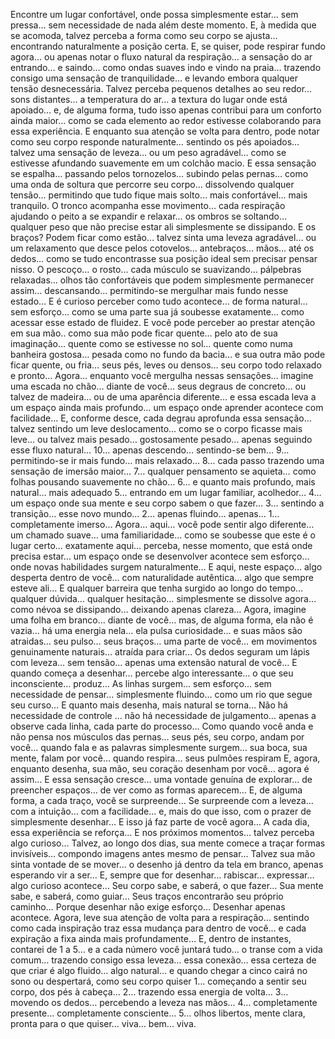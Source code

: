 Encontre um lugar confortável, onde possa simplesmente estar… sem pressa… sem necessidade de nada além deste momento. E, à medida que se acomoda, talvez perceba a forma como seu corpo se ajusta… encontrando naturalmente a posição certa.
E, se quiser, pode respirar fundo agora… ou apenas notar o fluxo natural da respiração… a sensação do ar entrando… e saindo… como ondas suaves indo e vindo na praia… trazendo consigo uma sensação de tranquilidade… e levando embora qualquer tensão desnecessária.
Talvez perceba pequenos detalhes ao seu redor… sons distantes… a temperatura do ar… a textura do lugar onde está apoiado… e, de alguma forma, tudo isso apenas contribui para um conforto ainda maior… como se cada elemento ao redor estivesse colaborando para essa experiência.
E enquanto sua atenção se volta para dentro, pode notar como seu corpo responde naturalmente… sentindo os pés apoiados… talvez uma sensação de leveza… ou um peso agradável… como se estivesse afundando suavemente em um colchão macio.
E essa sensação se espalha… passando pelos tornozelos… subindo pelas pernas… como uma onda de soltura que percorre seu corpo… dissolvendo qualquer tensão… permitindo que tudo fique mais solto… mais confortável… mais tranquilo.
O tronco acompanha esse movimento… cada respiração ajudando o peito a se expandir e relaxar… os ombros se soltando… qualquer peso que não precise estar ali simplesmente se dissipando.
E os braços? Podem ficar como estão… talvez sinta uma leveza agradável… ou um relaxamento que desce pelos cotovelos… antebraços… mãos… até os dedos… como se tudo encontrasse sua posição ideal sem precisar pensar nisso.
O pescoço… o rosto… cada músculo se suavizando… pálpebras relaxadas… olhos tão confortáveis que podem simplesmente permanecer assim… descansando… permitindo-se mergulhar mais fundo nesse estado…
E é curioso perceber como tudo acontece… de forma natural… sem esforço… como se uma parte sua já soubesse exatamente… como acessar esse estado de fluidez.
E você pode perceber ao prestar atenção em sua mão..  como sua mão pode ficar quente… pelo ato de sua imaginação… quente como se estivesse no sol… quente como numa banheira gostosa… pesada como no fundo da bacia… e sua outra mão pode ficar quente, ou fria… seus pés, leves ou densos… seu corpo todo relaxado e pronto…
Agora… enquanto você mergulha nessas sensações… imagine uma escada no chão… diante de você… seus degraus de concreto… ou talvez de madeira… ou de uma aparência diferente… e essa escada leva a um espaço ainda mais profundo… um espaço onde aprender acontece com facilidade…
E, conforme desce, cada degrau aprofunda essa sensação… talvez sentindo um leve deslocamento… como se o corpo ficasse mais leve… ou talvez mais pesado… gostosamente pesado… apenas seguindo esse fluxo natural…
10… apenas descendo… sentindo-se bem…
9… permitindo-se ir mais fundo… mais relaxado…
8… cada passo trazendo uma sensação de imersão maior…
7… qualquer pensamento se aquieta… como folhas pousando suavemente no chão…
6… e quanto mais profundo, mais natural… mais adequado 
5… entrando em um lugar familiar, acolhedor…
4… um espaço onde sua mente e seu corpo sabem o que fazer…
3… sentindo a transição… esse novo mundo…
2… apenas fluindo… apenas…
1… completamente imerso…
Agora… aqui… você pode sentir algo diferente… um chamado suave… uma familiaridade… como se soubesse que este é o lugar certo… exatamente aqui…
perceba, nesse momento, que está onde precisa estar… um espaço onde se desenvolver acontece sem esforço… onde novas habilidades surgem naturalmente…
E aqui, neste espaço… algo desperta dentro de você… com naturalidade autêntica… algo que sempre esteve ali…
E qualquer barreira que tenha surgido ao longo do tempo… qualquer dúvida… qualquer hesitação… simplesmente se dissolve agora… como névoa se dissipando… deixando apenas clareza…
Agora, imagine uma folha em branco… diante de você… mas, de alguma forma, ela não é vazia… há uma energia nela… ela pulsa curiosidade… e suas mãos são atraidas… seu pulso… seus braços… uma parte de você… em movimentos genuinamente naturais… atraída para criar…
Os dedos seguram um lápis com leveza… sem tensão… apenas uma extensão natural de você…
E quando começa a desenhar… percebe algo interessante… o que seu inconsciente… produz… 
As linhas surgem… sem esforço… sem necessidade de pensar… simplesmente fluindo… como um rio que segue seu curso…
E quanto mais desenha, mais natural se torna…
Não há necessidade de controle … não há necessidade de julgamento… apenas a observe cada linha, cada parte do processo…
Como quando você anda e não pensa nos músculos das pernas… seus pés, seu corpo, andam por você…
quando fala e as palavras simplesmente surgem… sua boca, sua mente, falam por você…
quando respira… seus pulmões respiram
E, agora, enquanto desenha, sua mão, seu coração desenham por você… agora é assim…
E essa sensação cresce… uma vontade genuína de explorar… de preencher espaços… de ver como as formas aparecem…
E, de alguma forma, a cada traço, você se surpreende…
Se surpreende com a leveza… com a intuição… com a facilidade… e, mais do que isso, com o prazer de simplesmente desenhar…
E isso já faz parte de você agora…
A cada dia, essa experiência se reforça…
E nos próximos momentos… talvez perceba algo curioso…
Talvez, ao longo dos dias, sua mente comece a traçar formas invisíveis… compondo imagens antes mesmo de pensar…
Talvez sua mão sinta vontade de se mover… o desenho já dentro da tela em branco, apenas esperando vir a ser…
E, sempre que for desenhar… rabiscar… expressar… algo curioso acontece…
Seu corpo sabe, e saberá, o que fazer…
Sua mente sabe, e saberá, como guiar…
Seus traços encontrarão seu próprio caminho…
Porque desenhar não exige esforço…
Desenhar apenas acontece.
Agora, leve sua atenção de volta para a respiração… sentindo como cada inspiração traz essa mudança para dentro de você… e cada expiração a fixa ainda mais profundamente…
E, dentro de instantes, contarei de 1 a 5… e a cada número você juntará tudo… o transe com a vida comum… trazendo consigo essa leveza… essa conexão… essa certeza de que criar é algo fluido… algo natural… e quando chegar a cinco cairá no sono ou despertará, como seu corpo quiser
1… começando a sentir seu corpo, dos pés à cabeça…
2… trazendo essa energia de volta…
3… movendo os dedos… percebendo a leveza nas mãos…
4… completamente presente… completamente consciente…
5… olhos libertos, mente clara, pronta para o que quiser… viva… bem... viva.
